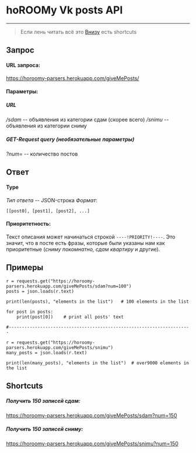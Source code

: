 # **hoROOMy**   Vk posts API
*****

>Если лень читать всё это
>[Внизу](#shortcuts) есть shortcuts


## Запрос

#### URL запроса:
https://horoomy-parsers.herokuapp.com/giveMePosts/<params>

#### Параметры:
##### URL
*/sdam* -- объявления из категории сдам (скорее всего)
*/snimu* -- объявления из категории сниму
##### GET-Request query (необязательные параметры)
*?num=<int>* -- количество постов

## Ответ

#### Type

*Тип ответа* -- JSON-строка
*Формат*:
```
[[post0], [post1], [post2], ...]
```

#### Приоритетность:
Текст описания может начинаться cтрокой `----!PRIORITY!----`. Это значит, что в посте есть фразы, которые были указаны нам как приоритетные (*сниму покомнатно, сдам квартиру* и другие).

## Примеры

```
r = requests.get("https://horoomy-parsers.herokuapp.com/giveMePosts/sdam?num=100")
posts = json.loads(r.text)

print(len(posts), "elements in the list")   # 100 elements in the list

for post in posts:
    print(post[0])    # print all posts' text
    
#----------------------------------------------------------------------

r = requests.get("https://horoomy-parsers.herokuapp.com/giveMePosts/snimu")
many_posts = json.loads(r.text)

print(len(many_posts), "elements in the list")  # over9000 elements in the list
```

<a name="shortcuts"></a>
## Shortcuts

##### Получить 150 записей *сдам*:
https://horoomy-parsers.herokuapp.com/giveMePosts/sdam?num=150

##### Получить 150 записей *сниму*:
https://horoomy-parsers.herokuapp.com/giveMePosts/snimu?num=150